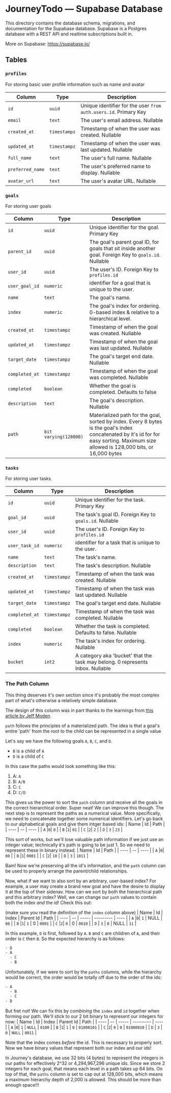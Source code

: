 # JourneyTodo — Supabase Database

This directory contains the database schema, migrations, and documentation for the Supabase database. Supabase is a Postgres database with a REST API and realtime subscriptions built in.

More on Supabase: https://supabase.io/

## Tables

### `profiles`

For storing basic user profile information such as name and avatar

| Column           | Type         | Description                                                      |
| ---------------- | ------------ | ---------------------------------------------------------------- |
| `id`             | `uuid`       | Unique identifier for the user `from auth.users.id`. Primary Key |
| `email`          | `text`       | The user's email address. Nullable                               |
| `created_at`     | `timestampz` | Timestamp of when the user was created. Nullable                 |
| `updated_at`     | `timestampz` | Timestamp of when the user was last updated. Nullable            |
| `full_name`      | `text`       | The user's full name. Nullable                                   |
| `preferred_name` | `text`       | The user's preferred name to display. Nullable                   |
| `avatar_url`     | `text`       | The user's avatar URL. Nullable                                  |

### `goals`

For storing user goals

| Column         | Type                  | Description                                                                                                                                                                            |
| -------------- | --------------------- | -------------------------------------------------------------------------------------------------------------------------------------------------------------------------------------- |
| `id`           | `uuid`                | Unique identifier for the goal. Primary Key                                                                                                                                            |
| `parent_id`    | `uuid`                | The goal's parent goal ID, for goals that sit inside another goal. Foreign Key to `goals.id`. Nullable                                                                                 |
| `user_id`      | `uuid`                | The user's ID. Foreign Key to `profiles.id`                                                                                                                                            |
| `user_goal_id` | `numeric`             | identifier for a goal that is unique to the user.                                                                                                                                      |
| `name`         | `text`                | The goal's name.                                                                                                                                                                       |
| `index`        | `numeric`             | The goal's index for ordering. 0-based index & relative to a hierarchical level.                                                                                                       |
| `created_at`   | `timestampz`          | Timestamp of when the goal was created. Nullable                                                                                                                                       |
| `updated_at`   | `timestampz`          | Timestamp of when the goal was last updated. Nullable                                                                                                                                  |
| `target_date`  | `timestampz`          | The goal's target end date. Nullable                                                                                                                                                   |
| `completed_at` | `timestampz`          | Timestamp of when the goal was completed. Nullable                                                                                                                                     |
| `completed`    | `boolean`             | Whether the goal is completed. Defaults to false                                                                                                                                       |
| `description`  | `text`                | The goal's description. Nullable                                                                                                                                                       |
| `path`         | `bit varying(128000)` | Materialized path for the goal, sorted by index. Every 8 bytes is the goal's index concatenated by it's id for for easy sorting. Maximum size allowed is 128,000 bits, or 16,000 bytes |

### `tasks`

For storing user tasks

| Column         | Type         | Description                                                                    |
| -------------- | ------------ | ------------------------------------------------------------------------------ |
| `id`           | `uuid`       | Unique identifier for the task. Primary Key                                    |
| `goal_id`      | `uuid`       | The task's goal ID. Foreign Key to `goals.id`. Nullable                        |
| `user_id`      | `uuid`       | The user's ID. Foreign Key to `profiles.id`                                    |
| `user_task_id` | `numeric`    | identifier for a task that is unique to the user.                              |
| `name`         | `text`       | The task's name.                                                               |
| `description`  | `text`       | The task's description. Nullable                                               |
| `created_at`   | `timestampz` | Timestamp of when the task was created. Nullable                               |
| `updated_at`   | `timestampz` | Timestamp of when the task was last updated. Nullable                          |
| `target_date`  | `timestampz` | The goal's target end date. Nullable                                           |
| `completed_at` | `timestampz` | Timestamp of when the task was completed. Nullable                             |
| `completed`    | `boolean`    | Whether the task is completed. Defaults to false. Nullable                     |
| `index`        | `numeric`    | The task's index for ordering. Nullable                                        |
| `bucket`       | `int2`       | A category aka 'bucket' that the task may belong. 0 represents Inbox. Nullable |

### The Path Column

This thing deserves it's own section since it's probably the most complex part of what's otherwise a relatively simple database.

The design of this column was in part thanks to the learnings from [this article by Jeff Moden](https://www.sqlservercentral.com/articles/hierarchies-on-steroids-1-convert-an-adjacency-list-to-nested-sets).

`path` follows the principles of a materialized path. The idea is that a goal's entire 'path' from the root to the child can be represented in a single value

Let's say we have the following goals `A`, `B`, `C`, and `D`.

- `B` is a child of `A`
- `D` is a child of `C`

In this case the paths would look something like this:

1. A: `A`
1. B: `A/B`
1. C: `C`
1. D: `C/D`

This gives us the power to sort the `path` column and receive all the goals in the correct hierarchical order. Super neat! We can improve this though. The next step is to represent the paths as a numerical value.
More specifically, we need to concatenate together some numerical identifiers. Let's go back to our alphabetical goals and give them intger based ids:
| Name | Id | Path |
| ---- | -- | ---- |
| `A` |`0`| `0` |
| `B` |`1`| `01` |
| `C` |`2`| `2` |
| `D` | `3` | `23` |

This sort of works, but we'll lose valuable path information if we just use an integer value; technically `B`'s path is going to be just 1. So we need to represent these in binary instead.
| Name | Id | Path |
| ---- | -- | ---- |
| `A` |`0`| `00` |
| `B` |`1`| `0001` |
| `C` |`2`| `10` |
| `D` | `3` | `1011` |

Bam! Now we're preserving all the id's information, and the `path` column can be used to properly arrange the parent/child relationships.

Now, what if we want to also sort by an arbitrary, user-based index? For example, a user may create a brand new goal and have the desire to display it at the top of their sidenav. How can we sort by both the hierarchical path and this arbitrary index? Well, we can change our `path` values to contain both the index _and_ the id! Check this out:

(make sure you read the definition of the `index` column above)
| Name | Id | Index | Parent Id | Path |
| ---- | -- | ----- | --------- | ---- |
| `A` |`0`| `1` | NULL | `00` |
| `B` |`1`| `1` | 0 | `0001` |
| `C` |`2`| `0` | 0 | `0010` |
| `D` | `3` | `0` | NULL | `11` |

In this example, `D` is first, followed by `A`. `B` and `C` are children of `A`, and their order is `C` then `B`. So the expected hierarchy is as follows:

```txt
- D
- A
  - C
  - B
```

Unfortunately, if we were to sort by the `paths` columns, while the hierarchy would be correct, the order would be totally off due to the order of the ids:

```txt
- A
  - B
  - C
- D
```

But fret not! We can fix this by _combining_ the `index` and `id` together when forming our path. We'll stick to our 2 bit binary to represent our integers for now:
| Name | Id | Index | Parent Id | Path |
| ---- | -- | ----- | --------- | ---- |
| `A` |`0`| `1` | `NULL` | `0100` |
| `B` |`1`| `1` | `0` | `01000101` |
| `C` |`2`| `0` | `0` | `01000010` |
| `D` | `3` | `0` | `NULL` | `0011` |

Note that the index comes _before_ the id. This is necessary to properly sort. Now we have binary values that represent both our index and our ids!

In Journey's database, we use 32 bits (4 bytes) to represent the integers in our paths for effectively 2^32 or 4,294,967,296 unique ids. Since we store 2 integers for each goal, that means each level in a path takes up 64 bits. On top of that, the `paths` column is set to cap out at 128,000 bits, which means a maximum hierarchy depth of 2,000 is allowed. This should be more than enough space!!!
